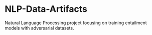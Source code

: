 # NLP-Data-Artifacts
Natural Language Processing project focusing on training entailment models with adversarial datasets.
